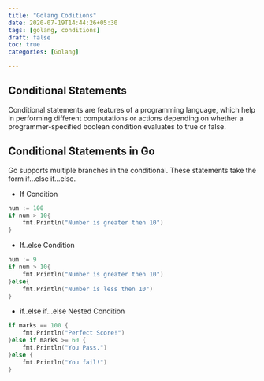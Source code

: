 ```yaml
---
title: "Golang Coditions"
date: 2020-07-19T14:44:26+05:30
tags: [golang, conditions]
draft: false
toc: true
categories: [Golang]

---
```


## Conditional Statements 
Conditional statements are features of a programming language, which help in performing different computations or actions depending on whether a programmer-specified boolean condition evaluates to true or false.

## Conditional Statements in Go
Go supports multiple branches in the conditional. These statements take the form if...else if...else.

- If Condition
```go
num := 100
if num > 10{
    fmt.Println("Number is greater then 10")
}
```

- If..else Condition
```go
num := 9
if num > 10{
    fmt.Println("Number is greater then 10")
}else{
    fmt.Println("Number is less then 10")
}
```

- if..else if...else Nested Condition
```go
if marks == 100 {
    fmt.Println("Perfect Score!")
}else if marks >= 60 {
    fmt.Println("You Pass.")
}else {
    fmt.Println("You fail!")
}
```






